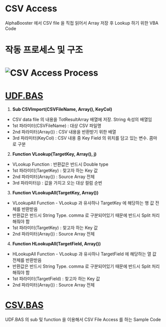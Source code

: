 # CSV Access

AlphaBooster 에서 CSV file 을 직접 읽어서 Array 저장 후 Lookup 하기 위한 VBA Code

# 작동 프로세스 및 구조
# ![CSV Access Process](https://raw.githubusercontent.com/MillimanKorea/CSVAccess/master/CSVAccess.png)

# [UDF.BAS](https://github.com/MillimanKorea/VBAUtils/blob/master/UDF.bas)


1. **Sub CSVImport(CSVFileName, Array(), KeyCol)**
 + CSV data file 의 내용을 TotResultArray 배열에 저장. String 속성의 배열임
 + 1st 파라미터(CSVFileName) : 대상 CSV 파일명
 + 2nd 파라미터(Array()) : CSV 내용을 반환받기 위한 배열
 + 3rd 파라미터(KeyCol) : CSV 내용 중 Key Field 의 위치를 담고 있는 변수. 콤마로 구분

2. **Function VLookup(TargetKey, Array(), j)**
 + VLookup Function : 반환값은 반드시 Double type
 + 1st 파라미터(TargetKey) : 찾고자 하는 Key 값
 + 2nd 파라미터(Array()) : Source Array 전체
 + 3rd 파라미터(j) : 값을 가지고 오는 대상 컬럼 순번

3. **Function VLookupAll(TargetKey, Array())**
 + VLookupAll Function - VLookup 과 유사하나 TargetKey 에 해당하는 행 값 전체를 반환받음
 + 반환값은 반드시 String Type. comma 로 구분되어있기 때문에 반드시 Split 처리해줘야 함
 + 1st 파라미터(TargetKey) : 찾고자 하는 Key 값
 + 2nd 파라미터(Array()) : Source Array 전체

4. **Function HLookupAll(TargetField, Array())**
 + HLookupAll Function - VLookup 과 유사하나 TargetField 에 해당하는 열 값 전체를 반환받음
 + 반환값은 반드시 String Type. comma 로 구분되어있기 때문에 반드시 Split 처리해줘야 함
 + 1st 파라미터(TargetField) : 찾고자 하는 Key 값
 + 2nd 파라미터(Array()) : Source Array 전체
 

# [CSV.BAS](https://github.com/MillimanKorea/VBAUtils/blob/master/CSV.bas)
UDF.BAS 의 sub 및 function 을 이용해서 CSV File Access 를 하는 Sample Code
